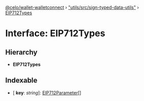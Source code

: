 [@celo/wallet-walletconnect](../README.md) › ["utils/src/sign-typed-data-utils"](../modules/_utils_src_sign_typed_data_utils_.md) › [EIP712Types](_utils_src_sign_typed_data_utils_.eip712types.md)

# Interface: EIP712Types

## Hierarchy

* **EIP712Types**

## Indexable

* \[ **key**: *string*\]: [EIP712Parameter](_utils_src_sign_typed_data_utils_.eip712parameter.md)[]
